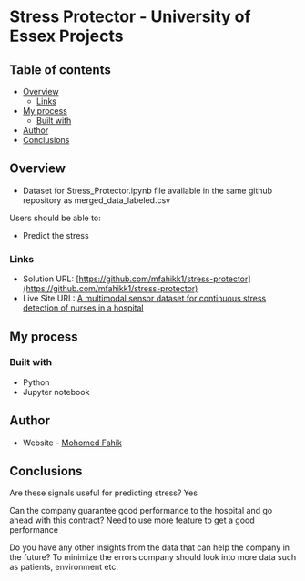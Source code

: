 # Stress Protector - University of Essex Projects

## Table of contents

- [Overview](#overview)
  - [Links](#links)
- [My process](#my-process)
  - [Built with](#built-with)
- [Author](#author)
- [Conclusions](#conclusions)


## Overview
- Dataset for Stress_Protector.ipynb file available in the same github repository as merged_data_labeled.csv

Users should be able to:
- Predict the stress 

### Links

- Solution URL: [https://github.com/mfahikk1/stress-protector](https://github.com/mfahikk1/stress-protector)
- Live Site URL: [A multimodal sensor dataset for continuous stress detection of nurses in a hospital](https://www.ncbi.nlm.nih.gov/pmc/articles/PMC9159985/)

## My process

### Built with

- Python
- Jupyter notebook

## Author

- Website - [Mohomed Fahik](https://mfahikk1.github.io/fahik-portfolio/)

## Conclusions

Are these signals useful for predicting stress? 
Yes

Can the company guarantee good performance to the hospital and go ahead with this contract? 
Need to use more feature to get a good performance

Do you have any other insights from the data that can help the company in the future?
To minimize the errors company should look into more data such as patients, environment etc.
